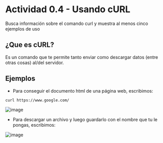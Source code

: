 # Actividad 0.4 - Usando cURL

Busca información sobre el comando curl y muestra al menos cinco ejemplos de uso

## ¿Que es cURL?

Es un comando que te permite tanto enviar como descargar datos (entre otras cosas) al/del servidor.

## Ejemplos

+ Para conseguir el documento html de una página web, escribimos:
```
curl https://www.google.com/
```
 ![image](https://github.com/user-attachments/assets/3f271909-0bb7-4d14-af20-d562fb565851)

+ Para descargar un archivo y luego guardarlo con el nombre que tu le pongas, escribimos:

![image](https://github.com/user-attachments/assets/df8902d5-51df-4138-9f68-aef9a52f5aa8)
